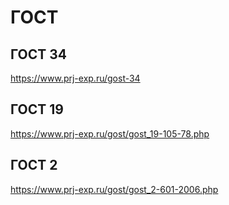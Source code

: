 # ГОСТ

## ГОСТ 34
https://www.prj-exp.ru/gost-34

## ГОСТ 19

https://www.prj-exp.ru/gost/gost_19-105-78.php

## ГОСТ 2

https://www.prj-exp.ru/gost/gost_2-601-2006.php
